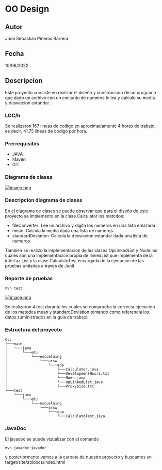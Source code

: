 # OO Design

## Autor

Jhon Sebastian Piñeros Barrera

## Fecha

10/06/2022

## Descripcion

Este proyecto consiste en realizar el diseño y construccion de un programa que dado un archivo con un conjunto de numeros lo lea y
calcule su media y desviacion estandar.

### LOC/h

Se realizaron 167 lineas de codigo en aproximadamente 4 horas de trabajo, es decir, 41.75 lineas de codigo por hora.

### Prerrequisitos

- JAVA
- Maven
- GIT

### Diagrama de clases

[![image.png](https://i.postimg.cc/65spgmhT/image.png)](https://postimg.cc/c6mW8T2N)

### Descripcion diagrama de clases

En el diagrama de clases se puede observar que para el diseño de este proyecto se implemento en la clase Calculator los metodos:

- fileConverter: Lee un archivo y digita los numeros en una lista enlazada.
- mean: Calcula la media dada una lista de numeros.
- standardDeviation: Calcula la desviacion estandar dada una lista de numeros.

Tambien se realizo la implementacion de las clases OpLinkedList y Node las cuales son una implementacion propia de linkedList que
implementa de la interfaz List y la clase CalculatoTest encargada de la ejecucion de las pruebas unitarias a traves de Junit.

### Reporte de pruebas

```
mvn test
```

[![image.png](https://i.postimg.cc/mr9NcCjZ/image.png)](https://postimg.cc/rd8t3d77)

Se realizaron 4 test durante los cuales se comprueba la correcta ejecucion de los metodos mean y standardDeviation tomando como referencia
los datos suministrados en la guia de trabajo.

### Estructura del proyecto

```
C:.
├───main
│   └───java
│       └───edu
│           └───escuelaing
│               └───arsw
│                   └───app
│                       └───Calculator.java
│                       └───DevelopmentHours.txt
│                       └───Node.java
│                       └───OpLinkedList.java
│                       └───ProxySize.txt
└───test
    └───java
        └───edu
            └───escuelaing
                └───arsw
                    └───app
                        └───CalculatoTest.java
```

### JavaDoc

El javadoc se puede vizualizar con el comando 

```
mvn javadoc:javadoc
```

y posteriormente vamos a la carpeta de nuestro proyecto y buscamos en target/site/apidocs/index.html